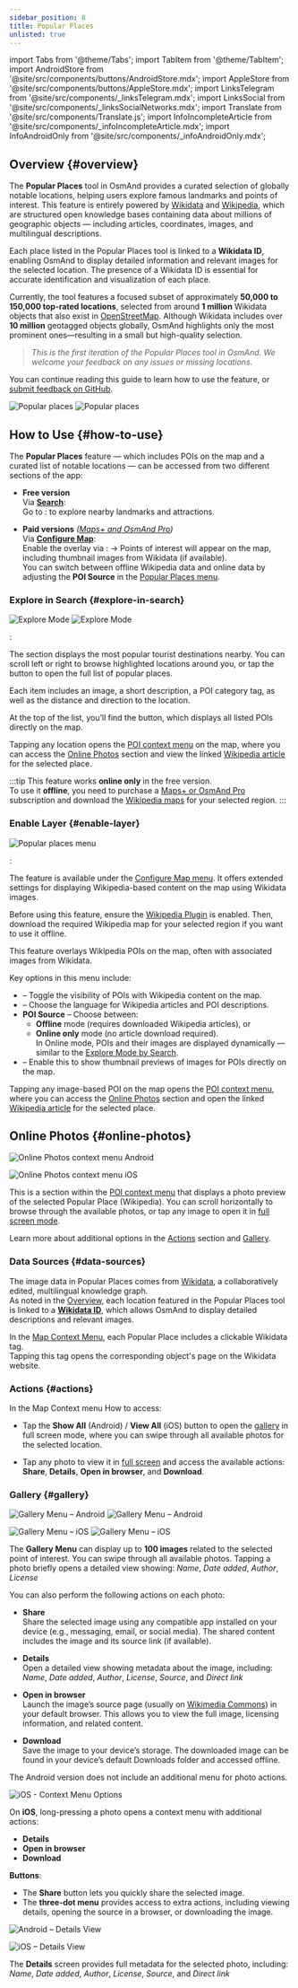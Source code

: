 ```yaml
---
sidebar_position: 8
title: Popular Places
unlisted: true
---
```


import Tabs from '@theme/Tabs';
import TabItem from '@theme/TabItem';
import AndroidStore from '@site/src/components/buttons/AndroidStore.mdx';
import AppleStore from '@site/src/components/buttons/AppleStore.mdx';
import LinksTelegram from '@site/src/components/_linksTelegram.mdx';
import LinksSocial from '@site/src/components/_linksSocialNetworks.mdx';
import Translate from '@site/src/components/Translate.js';
import InfoIncompleteArticle from '@site/src/components/_infoIncompleteArticle.mdx';
import InfoAndroidOnly from '@site/src/components/_infoAndroidOnly.mdx';

<InfoIncompleteArticle/>


## Overview {#overview}

<InfoAndroidOnly/>

The **Popular Places** tool in OsmAnd provides a curated selection of globally notable locations, helping users explore famous landmarks and points of interest. This feature is entirely powered by [Wikidata](https://www.wikidata.org) and [Wikipedia](https://www.wikipedia.org/), which are structured open knowledge bases containing data about millions of geographic objects — including articles, coordinates, images, and multilingual descriptions.

Each place listed in the Popular Places tool is linked to a **Wikidata ID**, enabling OsmAnd to display detailed information and relevant images for the selected location. The presence of a Wikidata ID is essential for accurate identification and visualization of each place.

Currently, the tool features a focused subset of approximately **50,000 to 150,000 top-rated locations**, selected from around **1 million** Wikidata objects that also exist in [OpenStreetMap](https://www.openstreetmap.org). Although Wikidata includes over **10 million** geotagged objects globally, OsmAnd highlights only the most prominent ones—resulting in a small but high-quality selection.

> *This is the first iteration of the Popular Places tool in OsmAnd. We welcome your feedback on any issues or missing locations.*

You can continue reading this guide to learn how to use the feature, or [submit feedback on GitHub](https://github.com/osmandapp/OsmAnd).

![Popular places](@site/static/img/map/popular_places/popular_places.png) ![Popular places](@site/static/img/map/popular_places/popular_places_1.png)

## How to Use {#how-to-use}

<InfoAndroidOnly/>

The **Popular Places** feature — which includes POIs on the map and a curated list of notable locations — can be accessed from two different sections of the app:

- **Free version**  
  Via [**Search**](#explore-in-search):  
  Go to **<Translate android="true" ids="android_button_seq"/>**: *<Translate android="true" ids="map_widget_search,shared_string_explore,popular_places_nearby"/>* to explore nearby landmarks and attractions.

- **Paid versions** *([Maps+ and OsmAnd Pro](../purchases/android.md))*  
  Via [**Configure Map**](#enable-layer):  
  Enable the overlay via **<Translate android="true" ids="android_button_seq"/>**: *<Translate android="true" ids="shared_string_menu,configure_map,poi_osmwiki"/>* → Points of interest will appear on the map, including thumbnail images from Wikidata (if available).  
  You can switch between offline Wikipedia data and online data by adjusting the **POI Source** in the [Popular Places menu](#enable-layer).

### Explore in Search {#explore-in-search}

![Explore Mode](@site/static/img/map/popular_places/popular_places_search.png) ![Explore Mode](@site/static/img/map/popular_places/popular_places_search_2.png)

**<Translate android="true" ids="android_button_seq"/>**: *<Translate android="true" ids="map_widget_search,shared_string_explore,popular_places_nearby"/>*

The *<Translate android="true" ids="popular_places_nearby"/>* section displays the most popular tourist destinations nearby. You can scroll left or right to browse highlighted locations around you, or tap the *<Translate android="true" ids="shared_string_show_all"/>* button to open the full list of popular places.

Each item includes an image, a short description, a POI category tag, as well as the distance and direction to the location.

At the top of the list, you’ll find the *<Translate android="true" ids="shared_string_show_on_map"/>* button, which displays all listed POIs directly on the map.

Tapping any location opens the [POI context menu](./map-context-menu.md) on the map, where you can access the [Online Photos](#online-photos) section and view the linked [Wikipedia article](../plugins/wikipedia.md)  for the selected place.

:::tip
This feature works **online only** in the free version.  
To use it **offline**, you need to purchase a [Maps+ or OsmAnd Pro](../purchases/android.md) subscription and download the [Wikipedia maps](../plugins/wikipedia.md) for your selected region.
:::

### Enable Layer {#enable-layer}

![Popular places menu](@site/static/img/map/popular_places/popular_places_menu.png)

**<Translate android="true" ids="android_button_seq"/>**: *<Translate android="true" ids="shared_string_menu,configure_map,poi_osmwiki"/>*

The **<Translate android="true" ids="poi_osmwiki"/>** feature is available under the [Configure Map menu](./configure-map-menu.md). It offers extended settings for displaying Wikipedia-based content on the map using Wikidata images.

Before using this feature, ensure the [Wikipedia Plugin](../plugins/wikipedia.md) is enabled. Then, download the required Wikipedia map for your selected region if you want to use it offline.

This feature overlays Wikipedia POIs on the map, often with associated images from Wikidata.

Key options in this menu include:

- **<Translate android="true" ids="poi_osmwiki"/>** – Toggle the visibility of POIs with Wikipedia content on the map.
- **<Translate android="true" ids="shared_string_language"/>** – Choose the language for Wikipedia articles and POI descriptions.
- **POI Source** – Choose between:
  - **Offline** mode (requires downloaded Wikipedia articles), or
  - **Online only** mode (no article download required).  
    In Online mode, POIs and their images are displayed dynamically — similar to the [Explore Mode by Search](#explore-in-search).
- **<Translate android="true" ids="show_image_previews"/>** – Enable this to show thumbnail previews of images for POIs directly on the map.

Tapping any image-based POI on the map opens the [POI context menu](./map-context-menu.md), where you can access the [Online Photos](#online-photos) section and open the linked [Wikipedia article](../plugins/wikipedia.md) for the selected place.


## Online Photos {#online-photos}

<Tabs groupId="operating-systems">

<TabItem value="android" label="Android">  

![Online Photos context menu Android](@site/static/img/map/popular_places/online_photos_android.png) 

</TabItem>

<TabItem value="ios" label="iOS">  

![Online Photos context menu iOS](@site/static/img/map/popular_places/online_photos_ios.png) 

</TabItem>

</Tabs>

*<Translate android="true" ids="help_article_map_map_context_menu_name,online_photos"/>*

This is a section within the [POI context menu](./map-context-menu.md) that displays a photo preview of the selected Popular Place (Wikipedia). You can scroll horizontally to browse through the available photos, or tap any image to open it in [full screen mode](#gallery).

Learn more about additional options in the [Actions](#actions) section and [Gallery](#gallery).

### Data Sources {#data-sources}

The image data in Popular Places comes from [Wikidata](https://en.wikipedia.org/wiki/Wikidata), a collaboratively edited, multilingual knowledge graph.  
As noted in the [Overview](#overview), each location featured in the Popular Places tool is linked to a [**Wikidata ID**](https://en.wikipedia.org/wiki/Wikipedia:Finding_a_Wikidata_ID), which allows OsmAnd to display detailed descriptions and relevant images.

In the [Map Context Menu](../map/map-context-menu.md), each Popular Place includes a clickable Wikidata tag.  
Tapping this tag opens the corresponding object's page on the Wikidata website.



### Actions {#actions}

In the Map Context menu How to access:

- Tap the **Show All** (Android) / **View All** (iOS) button to open the [gallery](#gallery) in full screen mode, where you can swipe through all available photos for the selected location.

- Tap any photo to view it in [full screen](#gallery) and access the available actions:  
  **Share**, **Details**, **Open in browser**, and **Download**.


### Gallery {#gallery}

<Tabs groupId="operating-systems">

<TabItem value="android" label="Android">  

![Gallery Menu – Android](@site/static/img/map/gallery_menu_android.png) ![Gallery Menu – Android](@site/static/img/map/gallery_menu_android_1.png)

</TabItem>

<TabItem value="ios" label="iOS">  

![Gallery Menu – iOS](@site/static/img/map/gallery_menu_ios.png) ![Gallery Menu – iOS](@site/static/img/map/gallery_menu_ios_1.png)

</TabItem>

</Tabs>

The **Gallery Menu** can display up to **100 images** related to the selected point of interest. You can swipe through all available photos. Tapping a photo briefly opens a detailed view showing: *Name*, *Date added*, *Author*, *License* 

You can also perform the following actions on each photo:

- **Share**  
  Share the selected image using any compatible app installed on your device (e.g., messaging, email, or social media). The shared content includes the image and its source link (if available).

- **Details**  
  Open a detailed view showing metadata about the image, including: *Name*, *Date added*, *Author*, *License*, *Source*, and *Direct link*

- **Open in browser**  
  Launch the image’s source page (usually on [Wikimedia Commons](https://commons.wikimedia.org/)) in your default browser. This allows you to view the full image, licensing information, and related content.

- **Download**  
  Save the image to your device’s storage. The downloaded image can be found in your device’s default Downloads folder and accessed offline.


<Tabs groupId="operating-systems">

<TabItem value="android" label="Android">  

The Android version does not include an additional menu for photo actions.

</TabItem>

<TabItem value="ios" label="iOS">  

![iOS - Context Menu Options](@site/static/img/map/gallery_menu_ios_3.png)

On **iOS**, long-pressing a photo opens a context menu with additional actions:

- **Details**  
- **Open in browser**  
- **Download**

**Buttons**:  
- The **Share** button lets you quickly share the selected image.  
- The **three-dot menu** provides access to extra actions, including viewing details, opening the source in a browser, or downloading the image.

</TabItem>

</Tabs>


<Tabs groupId="operating-systems">

<TabItem value="android" label="Android">  

![Android – Details View](@site/static/img/map/gallery_menu_android_2.png)

</TabItem>

<TabItem value="ios" label="iOS">  

![iOS – Details View](@site/static/img/map/gallery_menu_ios_2.png)

</TabItem>

</Tabs>

The **Details** screen provides full metadata for the selected photo, including: *Name*, *Date added*, *Author*, *License*, *Source*, and *Direct link*
